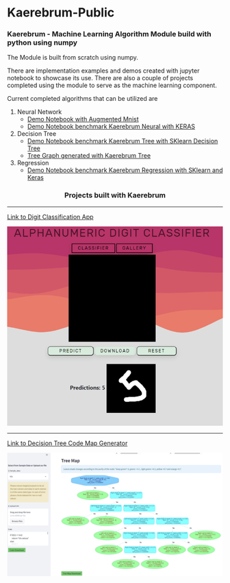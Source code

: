 # Kaerebrum-Public
### Kaerebrum - Machine Learning Algorithm Module build with python using numpy

The Module is built from scratch using numpy.

There are implementation examples and demos created with jupyter notebook to  showcase its use.
There are also a couple of projects completed using the module to serve as the machine learning component.

Current completed algorithms that can be utilized are
1. Neural Network
    - [Demo Notebook with Augmented Mnist](https://github.com/Kaelancode/Kaerebrum-Public/blob/main/Augment%20Mnist%20with%20Kaerebrum.ipynb)
    - [Demo Notebook benchmark Kaerebrum Neural with KERAS](https://github.com/Kaelancode/Kaerebrum-Public/blob/main/Demo%20Kaerebrum%20Neural.ipynb)
2. Decision Tree
    - [Demo Notebook benchmark Kaerebrum Tree with SKlearn Decision Tree](https://github.com/Kaelancode/Kaerebrum-ML-from-Scratch-Public/blob/main/Demo%20Kaerebrum%20Tree.ipynb)
    - [Tree Graph generated with Kaerebrum Tree](https://github.com/Kaelancode/Kaerebrum-ML-from-Scratch-Public/blob/main/my_graph.png)
3. Regression 
    - [Demo Notebook benchmark Kaerebrum Regression with SKlearn and Keras](https://github.com/Kaelancode/Kaerebrum-ML-from-Scratch-Public/blob/main/Demo-Kaerebrum%20Regression.ipynb)

<h3 align='center'> Projects built with Kaerebrum </h3>

***
[Link to Digit Classification App](https://kaemnist.herokuapp.com/)

![alt text](Classifier_Img.PNG "Title")

***
[Link to Decision Tree Code Map Generator](https://kaerubrumtree.herokuapp.com/)

![alt text](tree_img.PNG "tree")
